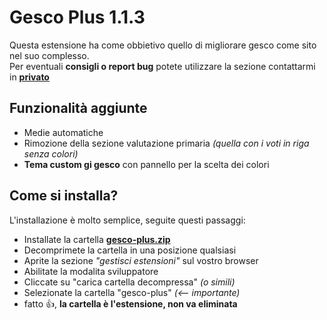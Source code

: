 # Gesco Plus 1.1.3

Questa estensione ha come obbietivo quello di migliorare gesco come sito nel suo complesso.  
Per eventuali **consigli o report bug** potete utilizzare la sezione contattarmi in **[privato](https://www.instagram.com/csavi.er/)**

## Funzionalità aggiunte
- Medie automatiche
- Rimozione della sezione valutazione primaria *(quella con i voti in riga senza colori)*
- **Tema custom gi gesco** con pannello per la scelta dei colori

## Come si installa?

L'installazione è molto semplice, seguite questi passaggi:

- Installate la cartella **[gesco-plus.zip](https://github.com/bye-csavier/Gesco-Bearzi-Plus/archive/refs/heads/main.zip "gesco-plus.zip")**
- Decomprimete la cartella in una posizione qualsiasi 
- Aprite la sezione *"gestisci estensioni"* sul vostro browser
- Abilitate la modalita sviluppatore
- Cliccate su "carica cartella decompressa" *(o simili)*
- Selezionate la cartella "gesco-plus" *(<-- importante)* 
- fatto 👍, **la cartella è l'estensione, non va eliminata**
